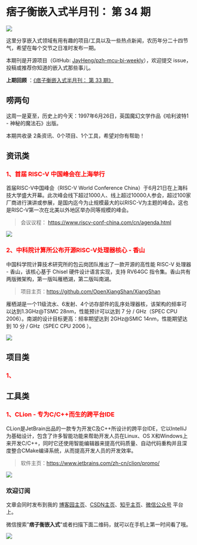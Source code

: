 # 痞子衡嵌入式半月刊： 第 34 期

![](http://henjay724.com/image/cnblogs/pzh_mcu_bi_weekly.PNG)

这里分享嵌入式领域有用有趣的项目/工具以及一些热点新闻，农历年分二十四节气，希望在每个交节之日准时发布一期。

本期刊是开源项目（GitHub: [JayHeng/pzh-mcu-bi-weekly](https://github.com/JayHeng/pzh-mcu-bi-weekly)），欢迎提交 issue，投稿或推荐你知道的嵌入式那些事儿。

**上期回顾** ：[《痞子衡嵌入式半月刊： 第 33 期》](https://www.cnblogs.com/henjay724/p/14879976.html)

## 唠两句

这周一是夏至，历史上的今天：1997年6月26日，英国魔幻文学作品《哈利波特1 - 神秘的魔法石》出版。

本期共收录 2条资讯、0个项目、1个工具，希望对你有帮助！

## 资讯类

### <font color="red">1、首届 RISC-V 中国峰会在上海举行</font>

首届RISC-V中国峰会（RISC-V World Conference China）于6月21日在上海科技大学盛大开幕。此次峰会线下超过1000人、线上超过10000人参会，超过100家厂商进行演讲或参展，是国内迄今为止规模最大的以RISC-V为主题的峰会。这也是RISC-V第一次在北美以外地区举办同等规模的峰会。

> 会议议程： https://www.riscv-conf-china.com/cn/agenda.html

![](http://henjay724.com/image/biweekly20210626/RISC-V_World_Conference_China_1st.PNG)

### <font color="red">2、中科院计算所公布开源RISC-V处理器核心 - 香山</font>

中国科学院计算技术研究所的包云岗团队推出了一款开源的高性能 RISC-V 处理器 - 香山，该核心基于 Chisel 硬件设计语言实现，支持 RV64GC 指令集。香山共有两版微架构，第一版叫雁栖湖，第二版叫南湖。

> 项目主页：https://github.com/OpenXiangShan/XiangShan

雁栖湖是一个11级流水、6发射、4个访存部件的乱序处理器核，该架构的频率可以达到1.3GHz@TSMC 28nm，性能预计可以达到 7 分 / GHz（SPEC CPU 2006）。南湖的设计目标更高：频率期望达到 2GHz@SMIC 14nm，性能期望达到 10 分 / GHz（SPEC CPU 2006 ）。

![](http://henjay724.com/image/biweekly20210626/Xiangshan_yanxihu.PNG)

## 项目类

### <font color="red">1、</font>


## 工具类

### <font color="red">1、CLion - 专为C/C++而生的跨平台IDE</font>

CLion是JetBrain出品的一款专为开发C及C++所设计的跨平台IDE，它以IntelliJ为基础设计，包含了许多智能功能来帮助开发人员在Linux、OS X和Windows上来开发C/C++，同时它还使用智能编辑器来提高代码质量、自动代码重构并且深度整合CMake编译系统，从而提高开发人员的开发效率。

> 软件主页：https://www.jetbrains.com/zh-cn/clion/promo/

![](http://henjay724.com/image/biweekly20210626/CLion.PNG)

### 欢迎订阅

文章会同时发布到我的 [博客园主页](https://www.cnblogs.com/henjay724/)、[CSDN主页](https://blog.csdn.net/henjay724)、[知乎主页](https://www.zhihu.com/people/henjay724)、[微信公众号](http://weixin.sogou.com/weixin?type=1&query=痞子衡嵌入式) 平台上。

微信搜索"__痞子衡嵌入式__"或者扫描下面二维码，就可以在手机上第一时间看了哦。

![](http://henjay724.com/image/github/pzhMcu_qrcode_258x258.jpg)

